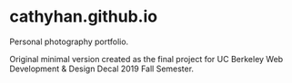 # cathyhan.github.io

Personal photography portfolio.

Original minimal version created as the final project for UC Berkeley Web Development & Design Decal 2019 Fall Semester.
